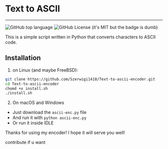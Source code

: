 # Text to ASCII

---
![GitHub top language](https://img.shields.io/github/languages/top/Szerwigi1410/Text-to-ascii-encoder)
![GitHub License](https://img.shields.io/github/license/Szerwigi1410/Text-to-ascii-encoder) (it's MIT but the badge is dumb)

This is a simple script written in Python that converts characters to ASCII code.

## Installation

1. on Linux (and maybe FreeBSD):

```bash
git clone https://github.com/Szerwigi1410/Text-to-ascii-encoder.git
cd Text-to-ascii-encoder
chomd +x install.sh
./install.sh
```

2. On macOS and Windows

 - Just download the ```ascii-enc.py``` file
 - And run it with ```python ascii-enc.py``` 
 - Or run it inside IDLE

Thanks for using my encoder!
I hope it will serve you well!

contribute if u want

